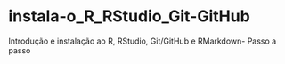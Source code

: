 # instala-o_R_RStudio_Git-GitHub
Introdução e instalação ao R, RStudio,  Git/GitHub e RMarkdown- Passo a passo
